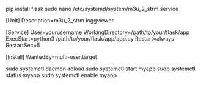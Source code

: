 pip install flask
sudo nano /etc/systemd/system/m3u_2_strm.service

[Unit]
Description=m3u_2_strm loggviewer

[Service]
User=yourusername
WorkingDirectory=/path/to/your/flask/app
ExecStart=python3 /path/to/your/flask/app/app.py
Restart=always
RestartSec=5

[Install]
WantedBy=multi-user.target

sudo systemctl daemon-reload
sudo systemctl start myapp
sudo systemctl status myapp
sudo systemctl enable myapp